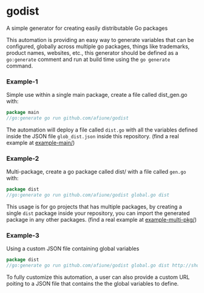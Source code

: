 # godist
A simple generator for creating easily distributable Go packages

This automation is providing an easy way to generate variables that can be configured,
globally across multiple go packages, things like trademarks, product names, websites,
etc., this generator should be defined as a `go:generate` comment and run at build time
using the `go generate` command.

### Example-1
Simple use within a single main package, create a file called dist_gen.go with:

```go
package main
//go:generate go run github.com/afiune/godist
```

The automation will deploy a file called `dist.go` with all the variables defined inside
the JSON file `glob_dist.json` inside this repository. (find a real example at
[example-main/](example-main))

### Example-2
Multi-package, create a go package called dist/ with a file called `gen.go` with:

```go
package dist
//go:generate go run github.com/afiune/godist global.go dist
```

This usage is for go projects that has multiple packages, by creating a single `dist` package
inside your repository, you can import the generated package in any other packages. (find a
real example at [example-multi-pkg/](example-multi-pkg))

### Example-3
Using a custom JSON file containing global variables

```go
package dist
//go:generate go run github.com/afiune/godist global.go dist http://shorturl.at/arxQX
```

To fully customize this automation, a user can also provide a custom URL poiting to a JSON file
that contains the the global variables to define.
